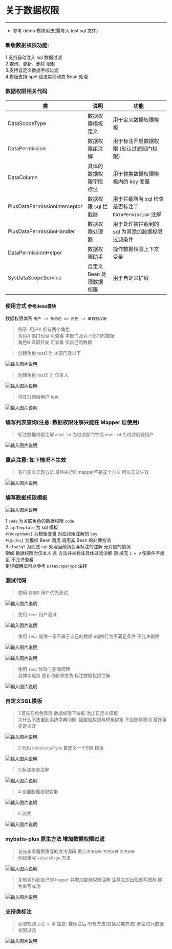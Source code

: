 # 关于数据权限
- - -
* 参考 demo 模块用法(需导入 test.sql 文件)

### 新版数据权限功能:
1.支持自动注入 sql 数据过滤<br>
2.查询、更新、删除 限制<br>
3.支持自定义数据字段过滤<br>
4.模板支持 spel 语法实现动态 Bean 处理

### 数据权限相关代码

| 类                             | 说明              | 功能                                     |
|-------------------------------|-----------------|----------------------------------------|
| DataScopeType                 | 数据权限模板定义        | 用于定义数据权限模板                             |
| DataPermission                | 数据权限组注解         | 用于标注开启数据权限 (默认过滤部门权限)                  |
| DataColumn                    | 具体的数据权限字段标注     | 用于替换数据权限模板内的 key 变量                    |
| PlusDataPermissionInterceptor | 数据权限 sql 拦截器    | 用于拦截所有 sql 检查是否标注了 `DataPermission` 注解 |
| PlusDataPermissionHandler     | 数据权限处理器         | 用于处理被拦截到的 sql 为其添加数据权限过滤条件             |
| DataPermissionHelper          | 数据权限助手          | 操作数据权限上下文变量                            |
| SysDataScopeService           | 自定义 Bean 处理数据权限 | 用于自定义扩展                                |

### 使用方式 `参考demo模块`
数据权限体系 `用户 -> 多角色 => 角色 -> 单数据权限`
> 例子: 用户A 拥有两个角色<br>
> 角色A 部门经理 可查看 本部门及以下部门的数据<br>
> 角色B 兼职开发 可查看 仅自己的数据

> 创建角色 test1 为 本部门及以下

![输入图片说明](https://foruda.gitee.com/images/1678978669666831574/b51ed0a3_1766278.png "屏幕截图")

> 创建角色 test2 为 仅本人

![输入图片说明](https://foruda.gitee.com/images/1678978674159035056/69cf32ad_1766278.png "屏幕截图")

> 将其分配给用户 test

![输入图片说明](https://foruda.gitee.com/images/1678978680492570269/a47b6afc_1766278.png "屏幕截图")

### 编写列表查询(注意: 数据权限注解只能在 Mapper 层使用)

> 标注数据权限注解 `dept_id` 为过滤部门字段 `user_id` 为过滤创建用户

![输入图片说明](https://foruda.gitee.com/images/1678978687179608427/d6b83c30_1766278.png "屏幕截图")

### 重点注意: 如下情况不生效

> 有自定义实现方法 最终执行的mapper不是这个方法 所以无法生效

![输入图片说明](https://foruda.gitee.com/images/1678978692558777291/78b0a3dd_1766278.png "屏幕截图")

### 编写数据权限模板

![输入图片说明](https://foruda.gitee.com/images/1678978697141183499/cfc1cb6a_1766278.png "屏幕截图")

1.`code` 为关联角色的数据权限 `code`<br>
2.`sqlTemplate` 为 sql 模板<br>
`#{#deptName}` 为模板变量 对应权限注解的 `key`<br>
`#{@sdss}` 为模板 Bean 调用 调用其 Bean 的处理方法<br>
3.`elseSql` 为兜底 sql 处理当前角色与标注的注解 无对应的情况<br>
例如 数据权限为仅本人 且 方法并未标注具体过滤注解 则 填充 `1 = 0` 使条件不满足 不允许查看<br>
更详细用法可以参考 `DataScopeType` 注释

### 测试代码

> 使用 `管理员` 用户优先测试

![输入图片说明](https://foruda.gitee.com/images/1678978703250082481/e93a68a5_1766278.png "屏幕截图")

> 使用 `test` 用户测试

![输入图片说明](https://foruda.gitee.com/images/1678978710644676604/d7f80487_1766278.png "屏幕截图")

> 使用 `test` 删除一条不属于自己的数据
> sql执行为不满足条件 不允许删除

![输入图片说明](https://foruda.gitee.com/images/1678978715711122947/441d61f7_1766278.png "屏幕截图")

![输入图片说明](https://foruda.gitee.com/images/1678978720298532619/a35b1147_1766278.png "屏幕截图")


> 使用 `test` 修改与删除同理<br>
> 具体实现为 更新和删除方法 标注数据权限注解

![输入图片说明](https://foruda.gitee.com/images/1678978725329242504/a70491a1_1766278.png "屏幕截图")

### 自定义SQL模板

> 1.首先在角色管理 数据权限下拉框 添加自定义模板<br>
> 为什么不放置到系统字典问题: 因数据权限与模板绑定 不应随意改动 最好事先定义好

![输入图片说明](https://foruda.gitee.com/images/1678978730563169865/3459ee17_1766278.png "屏幕截图")

> 2.代码 `DataScopeType` 自定义一个SQL模板

![输入图片说明](https://foruda.gitee.com/images/1678978735588305505/3f030c67_1766278.png "屏幕截图")

> 3.标注权限注解

![输入图片说明](https://foruda.gitee.com/images/1678978742259837391/eabe5caa_1766278.png "屏幕截图")

> 4.设置数据权限变量

![输入图片说明](https://foruda.gitee.com/images/1678978746778429543/e211201f_1766278.png "屏幕截图")

> 5.测试

![输入图片说明](https://foruda.gitee.com/images/1678978751875467640/7d210cf4_1766278.png "屏幕截图")

### mybatis-plus 原生方法 增加数据权限过滤

> 首先查看需要重写的方法源码 重点`方法源码` `方法源码` `方法源码`<br>
> 例如重写 `selectPage` 方法<br>

![输入图片说明](https://foruda.gitee.com/images/1678978757955000897/8315695c_1766278.png "屏幕截图")

> 复制源码到自己的 `Mapper` 并增加数据权限注解 注意左边出现重写图标 即为重写成功<br>

![输入图片说明](https://foruda.gitee.com/images/1678978763224011694/bbea25a1_1766278.png "屏幕截图")

### 支持类标注

> 获取规则 `方法 > 类` 注意: 类标注后 所有方法(包括父类方法) 都会进行数据权限过滤

![输入图片说明](https://foruda.gitee.com/images/1678978767336534896/fb13ee99_1766278.png "屏幕截图")
